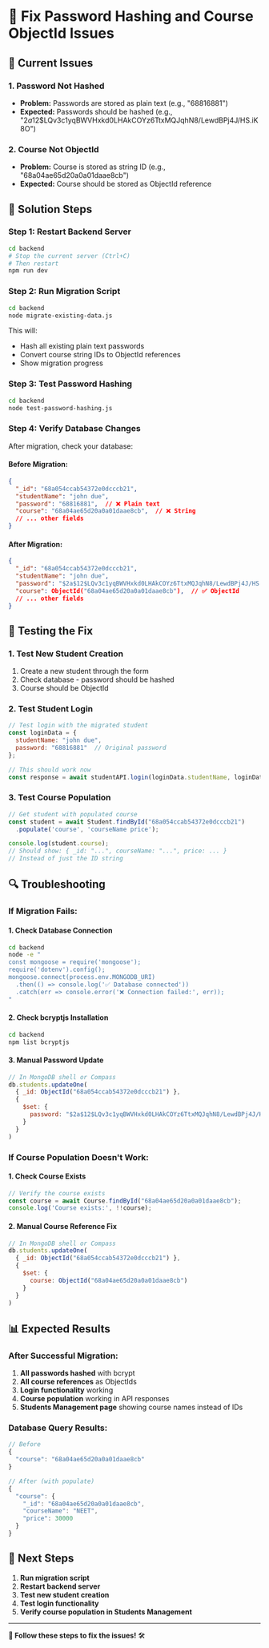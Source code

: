 # 🔧 Fix Password Hashing and Course ObjectId Issues

## 🚨 Current Issues

### 1. **Password Not Hashed**
- **Problem:** Passwords are stored as plain text (e.g., "68816881")
- **Expected:** Passwords should be hashed (e.g., "$2a$12$LQv3c1yqBWVHxkd0LHAkCOYz6TtxMQJqhN8/LewdBPj4J/HS.iK8O")

### 2. **Course Not ObjectId**
- **Problem:** Course is stored as string ID (e.g., "68a04ae65d20a0a01daae8cb")
- **Expected:** Course should be stored as ObjectId reference

## 🔧 Solution Steps

### Step 1: **Restart Backend Server**
```bash
cd backend
# Stop the current server (Ctrl+C)
# Then restart
npm run dev
```

### Step 2: **Run Migration Script**
```bash
cd backend
node migrate-existing-data.js
```

This will:
- Hash all existing plain text passwords
- Convert course string IDs to ObjectId references
- Show migration progress

### Step 3: **Test Password Hashing**
```bash
cd backend
node test-password-hashing.js
```

### Step 4: **Verify Database Changes**
After migration, check your database:

#### **Before Migration:**
```json
{
  "_id": "68a054ccab54372e0dcccb21",
  "studentName": "john due",
  "password": "68816881",  // ❌ Plain text
  "course": "68a04ae65d20a0a01daae8cb",  // ❌ String
  // ... other fields
}
```

#### **After Migration:**
```json
{
  "_id": "68a054ccab54372e0dcccb21",
  "studentName": "john due",
  "password": "$2a$12$LQv3c1yqBWVHxkd0LHAkCOYz6TtxMQJqhN8/LewdBPj4J/HS.iK8O",  // ✅ Hashed
  "course": ObjectId("68a04ae65d20a0a01daae8cb"),  // ✅ ObjectId
  // ... other fields
}
```

## 🧪 Testing the Fix

### 1. **Test New Student Creation**
1. Create a new student through the form
2. Check database - password should be hashed
3. Course should be ObjectId

### 2. **Test Student Login**
```javascript
// Test login with the migrated student
const loginData = {
  studentName: "john due",
  password: "68816881"  // Original password
};

// This should work now
const response = await studentAPI.login(loginData.studentName, loginData.password);
```

### 3. **Test Course Population**
```javascript
// Get student with populated course
const student = await Student.findById("68a054ccab54372e0dcccb21")
  .populate('course', 'courseName price');

console.log(student.course); 
// Should show: { _id: "...", courseName: "...", price: ... }
// Instead of just the ID string
```

## 🔍 Troubleshooting

### **If Migration Fails:**

#### 1. **Check Database Connection**
```bash
cd backend
node -e "
const mongoose = require('mongoose');
require('dotenv').config();
mongoose.connect(process.env.MONGODB_URI)
  .then(() => console.log('✅ Database connected'))
  .catch(err => console.error('❌ Connection failed:', err));
"
```

#### 2. **Check bcryptjs Installation**
```bash
cd backend
npm list bcryptjs
```

#### 3. **Manual Password Update**
```javascript
// In MongoDB shell or Compass
db.students.updateOne(
  { _id: ObjectId("68a054ccab54372e0dcccb21") },
  { 
    $set: { 
      password: "$2a$12$LQv3c1yqBWVHxkd0LHAkCOYz6TtxMQJqhN8/LewdBPj4J/HS.iK8O" 
    } 
  }
)
```

### **If Course Population Doesn't Work:**

#### 1. **Check Course Exists**
```javascript
// Verify the course exists
const course = await Course.findById("68a04ae65d20a0a01daae8cb");
console.log('Course exists:', !!course);
```

#### 2. **Manual Course Reference Fix**
```javascript
// In MongoDB shell or Compass
db.students.updateOne(
  { _id: ObjectId("68a054ccab54372e0dcccb21") },
  { 
    $set: { 
      course: ObjectId("68a04ae65d20a0a01daae8cb") 
    } 
  }
)
```

## 📊 Expected Results

### **After Successful Migration:**

1. **All passwords hashed** with bcrypt
2. **All course references** as ObjectIds
3. **Login functionality** working
4. **Course population** working in API responses
5. **Students Management page** showing course names instead of IDs

### **Database Query Results:**
```javascript
// Before
{
  "course": "68a04ae65d20a0a01daae8cb"
}

// After (with populate)
{
  "course": {
    "_id": "68a04ae65d20a0a01daae8cb",
    "courseName": "NEET",
    "price": 30000
  }
}
```

## 🎯 Next Steps

1. **Run migration script**
2. **Restart backend server**
3. **Test new student creation**
4. **Test login functionality**
5. **Verify course population in Students Management**

---

**🔧 Follow these steps to fix the issues!** 🛠️
